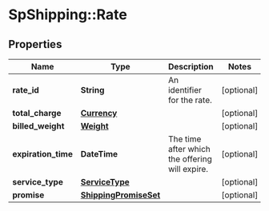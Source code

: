 # SpShipping::Rate

## Properties
Name | Type | Description | Notes
------------ | ------------- | ------------- | -------------
**rate_id** | **String** | An identifier for the rate. | [optional] 
**total_charge** | [**Currency**](Currency.md) |  | [optional] 
**billed_weight** | [**Weight**](Weight.md) |  | [optional] 
**expiration_time** | **DateTime** | The time after which the offering will expire. | [optional] 
**service_type** | [**ServiceType**](ServiceType.md) |  | [optional] 
**promise** | [**ShippingPromiseSet**](ShippingPromiseSet.md) |  | [optional] 

